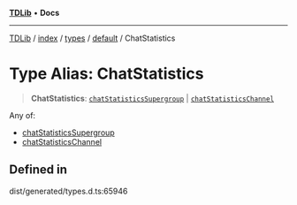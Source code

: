 [**TDLib**](../../../../../../README.md) • **Docs**

***

[TDLib](../../../../../../modules.md) / [index](../../../../../README.md) / [types](../../../README.md) / [default](../README.md) / ChatStatistics

# Type Alias: ChatStatistics

> **ChatStatistics**: [`chatStatisticsSupergroup`](chatStatisticsSupergroup.md) \| [`chatStatisticsChannel`](chatStatisticsChannel.md)

Any of:
- [chatStatisticsSupergroup](chatStatisticsSupergroup.md)
- [chatStatisticsChannel](chatStatisticsChannel.md)

## Defined in

dist/generated/types.d.ts:65946
